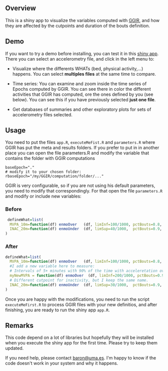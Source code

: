 ## Overview

This is a shiny app to visualize the variables computed with [GGIR](https://cran.r-project.org/web/packages/GGIR/vignettes/GGIR.html),
 and how they are affected by the cutpoints and duration of the bouts definition.


## Demo
If you want to try a demo before installing, you can test it in this [shiny app](https://datahunter.es/shinyapps/ggirvisualizer/). There you can select an accelerometry file, and click in the left menu to:

 * Visualize where the differents WHATs (bed, physical activity,...) happens. You can select **multiples files** at the same time to compare.
 
 * Time series: You can examine and zoom inside the time series of Epochs computed by GGIR. You can see there in color the different activities that GGIR has computed, ore the ones defined by you (see below). You can see this if you have previously selected **just one file**.
 
 * Get databases of summaries and other exploratory plots for sets of accelerometry files selected.


 
## Usage

You need to put the files `app.R`, `executeMeFist.R` and `parameters.R` where GGIR has 
 put the meta and results folders. If you prefer to put in in another place you can open
the file parameters.R and modify the variable that contains the folder with GGIR computations 

```
baseEpoch="."
# modify it to your chosen folder:
rbaseEpoch="/my/GGIR/computation/folder/..."
```


GGIR is very configurable, so if you are not using his default parameters, you need to
 modify that correspondingly. For that open the file `parameters.R` and modify or include new variables:
 
### Before 
```r
 defineWhat=list(
  MVPA_10m=function(df) enmoOver   (df, limInf=100/1000, pctBouts=0.8, durBoutMin=dminutes(10)),
  INAC_20m=function(df) enmoUnder  (df, limSup=40/1000,  pctBouts=0.9, durBoutMin=dminutes(20))
)

 ```
### After
```r
defineWhat=list(
  MVPA_10m=function(df) enmoOver   (df, limInf=100/1000, pctBouts=0.8, durBoutMin=dminutes(10)),
  #I add a new variable here to measure: 
  # Intervals of 5+ minutes with 90% of the time with acceleretation over 200 mili-g
  myNewMVPA = function(df) enmoOver  (df, limInf=200/1000, pctBouts=0.9, durBoutMin=dminutes(5)),
  # Different cutpoint for inactivity, but I keep the same name.
  INAC_20m=function(df) enmoUnder  (df, limSup=30/1000,  pctBouts=0.9, durBoutMin=dminutes(20))
)
 ```


Once you are happy with the modifications, you need to run the script `executeMeFirst.R` to process GGIR files
with your new definitios, and after finishing, you are ready to run the shiny app `app.R`.



## Remarks 
This code depend on a lot of libraries but hopefully they will be installed when you execute the shiny
app for the first time. Please try to keep them updated.

If you need help, please contact baron@uma.es. I'm happy to know if the code doesn't work in your system and why it happens.



